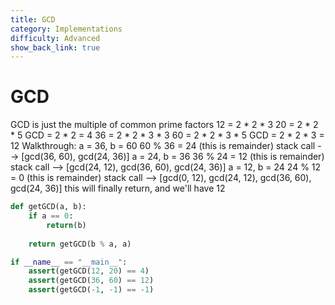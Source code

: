 ```yaml
---
title: GCD
category: Implementations
difficulty: Advanced
show_back_link: true
---
```


# GCD

GCD is just the multiple of common prime factors
12 = 2 * 2 * 3
20 = 2 * 2 * 5
GCD = 2 * 2 = 4
36 = 2 * 2 * 3 * 3
60 = 2 * 2 * 3 * 5
GCD = 2 * 2 * 3 = 12
Walkthrough:
a = 36, b = 60
60 % 36 = 24 (this is remainder)
stack call --> [gcd(36, 60), gcd(24, 36)]
a = 24, b = 36
36 % 24 = 12 (this is remainder)
stack call --> [gcd(24, 12), gcd(36, 60), gcd(24, 36)]
a = 12, b = 24
24 % 12 = 0 (this is remainder)
stack call --> [gcd(0, 12), gcd(24, 12), gcd(36, 60), gcd(24, 36)]
this will finally return, and we'll have 12

```python
def getGCD(a, b):
    if a == 0:
        return(b)
    
    return getGCD(b % a, a)

if __name__ == "__main__":
    assert(getGCD(12, 20) == 4)
    assert(getGCD(36, 60) == 12)
    assert(getGCD(-1, -1) == -1)       
```